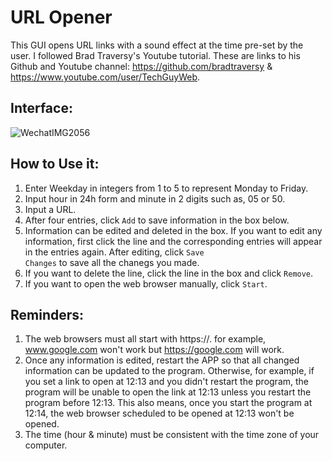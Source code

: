 # URL Opener

This GUI opens URL links with a sound effect at the time pre-set by the user. I followed Brad Traversy's Youtube tutorial. 
These are links to his Github and Youtube channel: https://github.com/bradtraversy & https://www.youtube.com/user/TechGuyWeb. 

## Interface:
  ![WechatIMG2056](https://user-images.githubusercontent.com/71456398/114523986-671e1c80-9c77-11eb-8f3e-5e763d129563.jpeg)

## How to Use it:
  1. Enter Weekday in integers from 1 to 5 to represent Monday to Friday. 
  2. Input hour in 24h form and minute in 2 digits such as, 05 or 50. 
  3. Input a URL.
  4. After four entries, click <code>Add</code> to save information in the box below. 
  5. Information can be edited and deleted in the box. If you want to edit any information, first click the line and the corresponding entries will appear in the entries again. After editing, click <code>Save Changes</code> to save all the chanegs you made. 
  6. If you want to delete the line, click the line in the box and click <code>Remove</code>. 
  7. If you want to open the web browser manually, click <code>Start</code>. 

## Reminders:
  1. The web browsers must all start with https://. for example, www.google.com won't work but https://google.com will work. 
  2. Once any information is edited, restart the APP so that all changed information can be updated to the program. Otherwise, for example, if you set a link to open at 12:13 and you didn't restart the program, the program will be unable to open the link at 12:13 unless you restart the program before 12:13. This also means, once you start the program at 12:14, the web browser scheduled to be opened at 12:13 won't be opened. 
  3. The time (hour & minute) must be consistent with the time zone of your computer.  
